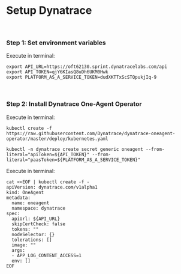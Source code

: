 # Setup Dynatrace

<br>

### Step 1: Set environment variables

Execute in terminal:

```
export API_URL=https://oft62130.sprint.dynatracelabs.com/api
export API_TOKEN=qjY6KIasQ8uDh6UKM0Hwk
export PLATFORM_AS_A_SERVICE_TOKEN=dudXKTTxScSTQpukjIq-9
```

<br>

### Step 2: Install Dynatrace One-Agent Operator

Execute in terminal:

```
kubectl create -f https://raw.githubusercontent.com/Dynatrace/dynatrace-oneagent-operator/master/deploy/kubernetes.yaml
```

```
kubectl -n dynatrace create secret generic oneagent --from-literal="apiToken=${API_TOKEN}" --from-literal="paasToken=${PLATFORM_AS_A_SERVICE_TOKEN}"
```

Execute in terminal:

```
cat <<EOF | kubectl create -f -
apiVersion: dynatrace.com/v1alpha1
kind: OneAgent
metadata:
  name: oneagent
  namespace: dynatrace
spec:
  apiUrl: ${API_URL}
  skipCertCheck: false
  tokens: ""
  nodeSelector: {}
  tolerations: []
  image: ""
  args:
  - APP_LOG_CONTENT_ACCESS=1
  env: []
EOF
```
